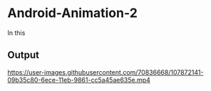# Android-Animation-2
In this 


## Output

https://user-images.githubusercontent.com/70836668/107872141-09b35c80-6ece-11eb-9861-cc5a45ae635e.mp4

